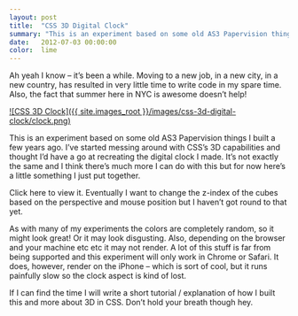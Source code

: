 ```yaml
---
layout: post
title:  "CSS 3D Digital Clock"
summary: "This is an experiment based on some old AS3 Papervision things I built a few years ago"
date:   2012-07-03 00:00:00
color:  lime
---
```


Ah yeah I know – it’s been a while. Moving to a new job, in a new city, in a new country, has resulted in very little time to write code in my spare time. Also, the fact that summer here in NYC is awesome doesn’t help!

[![CSS 3D Clock]({{ site.images_root }}/images/css-3d-digital-clock/clock.png)](http://flashmonkey.co.uk/lab/css-clock/)

This is an experiment based on some old AS3 Papervision things I built a few years ago. I’ve started messing around with CSS’s 3D capabilities and thought I’d have a go at recreating the digital clock I made. It’s not exactly the same and I think there’s much more I can do with this but for now here’s a little something I just put together.

Click here to view it. Eventually I want to change the z-index of the cubes based on the perspective and mouse position but I haven’t got round to that yet.

As with many of my experiments the colors are completely random, so it might look great! Or it may look disgusting. Also, depending on the browser and your machine etc etc it may not render. A lot of this stuff is far from being supported and this experiment will only work in Chrome or Safari. It does, however, render on the iPhone – which is sort of cool, but it runs painfully slow so the clock aspect is kind of lost.

If I can find the time I will write a short tutorial / explanation of how I built this and more about 3D in CSS. Don’t hold your breath though hey.
